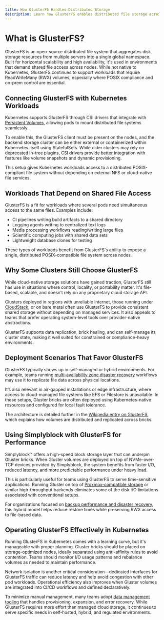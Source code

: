 ```yaml
---
title: How GlusterFS Handles Distributed Storage
description: Learn how GlusterFS enables distributed file storage across multiple servers with flexibility and redundancy.
---
```


# What is GlusterFS?

GlusterFS is an open-source distributed file system that aggregates disk storage resources from multiple servers into a single global namespace. Built for horizontal scalability and high availability, it's used in environments that demand shared file access across nodes. While not native to Kubernetes, GlusterFS continues to support workloads that require ReadWriteMany (RWX) volumes, especially where POSIX compliance and on-prem control are essential.

## Connecting GlusterFS with Kubernetes Workloads

Kubernetes supports GlusterFS through CSI drivers that integrate with [Persistent Volumes](https://kubernetes.io/docs/concepts/storage/volumes/#glusterfs), allowing pods to mount distributed file systems seamlessly.

To enable this, the GlusterFS client must be present on the nodes, and the backend storage cluster can be either external or containerized within Kubernetes itself using StatefulSets. While older clusters may rely on deprecated in-tree plugins, CSI drivers provide better integration with features like volume snapshots and dynamic provisioning.

This setup gives Kubernetes workloads access to a distributed POSIX-compliant file system without depending on external NFS or cloud-native file services.

## Workloads That Depend on Shared File Access

GlusterFS is a fit for workloads where several pods need simultaneous access to the same files. Examples include:

- CI pipelines writing build artifacts to a shared directory  
- Logging agents writing to centralized text logs  
- Media processing workflows reading/writing large files  
- Scientific computing jobs with shared data sets  
- Lightweight database clones for testing

These types of workloads benefit from GlusterFS's ability to expose a single, distributed POSIX-compatible file system across nodes.

## Why Some Clusters Still Choose GlusterFS

While cloud-native storage solutions have gained traction, GlusterFS still has use in situations where control, locality, or portability matter. It's file-based, scalable, and doesn’t rely on any proprietary cloud storage API.

Clusters deployed in regions with unreliable internet, those running under [CloudStack](https://www.simplyblock.io/supported-environments/cloudstack/), or on bare metal often use GlusterFS to provide consistent shared storage without depending on managed services. It also appeals to teams that prefer operating system-level tools over provider-native abstractions.

GlusterFS supports data replication, brick healing, and can self-manage its cluster state, making it well suited for constrained or compliance-heavy environments.

## Deployment Scenarios That Favor GlusterFS

GlusterFS typically shows up in self-managed or hybrid environments. For example, teams running [multi-availability zone disaster recovery](https://www.simplyblock.io/use-cases/multi-availability-zone-disaster-recovery/) workflows may use it to replicate file data across physical locations.

It’s also relevant in air-gapped installations or edge infrastructure, where access to cloud-managed file systems like EFS or Filestore is unavailable. In these setups, Gluster bricks are often deployed using Kubernetes-native resources and configured for local fault tolerance.

The architecture is detailed further in the [Wikipedia entry on GlusterFS](https://en.wikipedia.org/wiki/GlusterFS), which explains how volumes are distributed and replicated across bricks.

## Using Simplyblock with GlusterFS for Performance

Simplyblock™ offers a high-speed block storage layer that can underpin Gluster bricks. When Gluster volumes are deployed on top of NVMe-over-TCP devices provided by Simplyblock, the system benefits from faster I/O, reduced latency, and more predictable performance under heavy load.

This is particularly useful for teams using GlusterFS to serve time-sensitive applications. Running Gluster on top of [Proxmox-compatible storage](https://www.simplyblock.io/use-cases/proxmox-storage/) or similar high-throughput backends eliminates some of the disk I/O limitations associated with conventional setups.

For organizations focused on [backup performance and disaster recovery](https://www.simplyblock.io/use-cases/fast-backups-and-disaster-recovery/), this hybrid model helps reduce restore times while preserving RWX access to file-based data.

## Operating GlusterFS Effectively in Kubernetes

Running GlusterFS in Kubernetes comes with a learning curve, but it's manageable with proper planning. Gluster bricks should be placed on storage-optimized nodes, ideally separated using anti-affinity rules to avoid contention. Teams should monitor I/O usage patterns and rebalance volumes as needed to maintain performance.

Network isolation is another critical consideration—dedicated interfaces for GlusterFS traffic can reduce latency and help avoid congestion with other pod workloads. Operational efficiency also improves when Gluster volumes are integrated into CI/CD workflows and defined declaratively.

To minimize manual management, many teams adopt [data management tooling](https://www.simplyblock.io/use-cases/simplification-of-data-management/) that handles provisioning, expansion, and error recovery. While GlusterFS requires more effort than managed cloud storage, it continues to serve specific needs in self-hosted, hybrid, and regulated environments.
